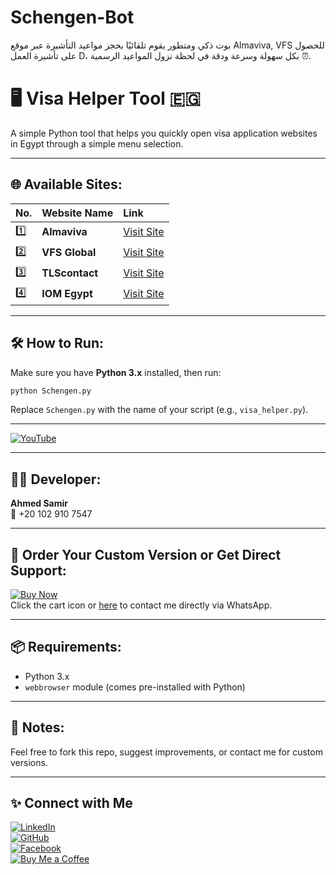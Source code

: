 
# Schengen-Bot  
بوت ذكي ومتطور يقوم تلقائيًا بحجز مواعيد التأشيرة عبر موقع Almaviva, VFS للحصول على تأشيرة العمل D، بكل سهولة وسرعة ودقة في لحظة نزول المواعيد الرسمية ⏰.

# 🖥️ Visa Helper Tool 🇪🇬  
A simple Python tool that helps you quickly open visa application websites in Egypt through a simple menu selection.

---

## 🌐 Available Sites:

| No. | Website Name     | Link                                                        |
|:----|:------------------|:------------------------------------------------------------|
| 1️⃣ | **Almaviva**      | [Visit Site](https://egy.almaviva-visa.it/)                |
| 2️⃣ | **VFS Global**    | [Visit Site](https://visa.vfsglobal.com/egy/en/nld)        |
| 3️⃣ | **TLScontact**    | [Visit Site](https://fr.tlscontact.com/visa/eg)            |
| 4️⃣ | **IOM Egypt**     | [Visit Site](https://egypt.iom.int/)                       |

---

## 🛠️ How to Run:

Make sure you have **Python 3.x** installed, then run:

```bash
python Schengen.py
```

Replace `Schengen.py` with the name of your script (e.g., `visa_helper.py`).

---

[![YouTube](https://img.shields.io/badge/لمشاهدة_البوت_تابع-YouTube-red?logo=youtube)](https://www.youtube.com/watch?v=N_X67nX9l0M)

---

## 👨‍💻 Developer:

**Ahmed Samir**  
📱 +20 102 910 7547  

---

## 🛒 Order Your Custom Version or Get Direct Support:

[![Buy Now](https://img.icons8.com/emoji/48/shopping-cart-emoji.png)](https://wa.me/201029107547)  
Click the cart icon or [here](https://wa.me/201029107547) to contact me directly via WhatsApp.

---

## 📦 Requirements:

- Python 3.x  
- `webbrowser` module (comes pre-installed with Python)

---

## 📣 Notes:

Feel free to fork this repo, suggest improvements, or contact me for custom versions.

---

## ✨ Connect with Me

[![LinkedIn](https://img.shields.io/badge/LinkedIn-Connect-blue?style=for-the-badge&logo=linkedin)](https://www.linkedin.com/in/Strikeworlds)  
[![GitHub](https://img.shields.io/badge/GitHub-Follow-black?style=for-the-badge&logo=github)](https://github.com/Strikeworlds)  
[![Facebook](https://img.shields.io/badge/Facebook-Follow-blue?style=for-the-badge&logo=facebook)](https://www.facebook.com/Strikeworlds)  
[![Buy Me a Coffee](https://img.shields.io/badge/Buy%20Me%20a%20Coffee-Support-yellow?style=for-the-badge&logo=buymeacoffee)](https://buymeacoffee.com/Strikeworlds)

